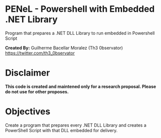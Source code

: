 # PENeL - Powershell with Embedded .NET Library
Program that prepares a .NET DLL Library to run embedded in Powershell Script

**Created By:** Guilherme Bacellar Moralez (Th3 0bservator)
https://twitter.com/th3_0bservator

# Disclaimer
**This code is created and maintened only for a research proposal. Please do not use for other proposes.**

# Objectives
Create a program that prepares every .NET DLL Library and creates a PowerShell Script with that DLL embedded for delivery.
